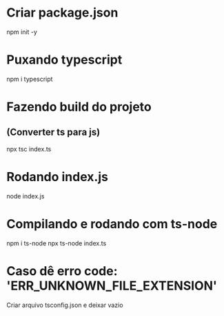 # Criar package.json
npm init -y

# Puxando typescript
npm i typescript

# Fazendo build do projeto
## (Converter ts para js)
npx tsc index.ts

# Rodando index.js
node index.js

# Compilando e rodando com ts-node
npm i ts-node
npx ts-node index.ts

# Caso dê erro code: 'ERR_UNKNOWN_FILE_EXTENSION'
Criar arquivo tsconfig.json e deixar vazio
